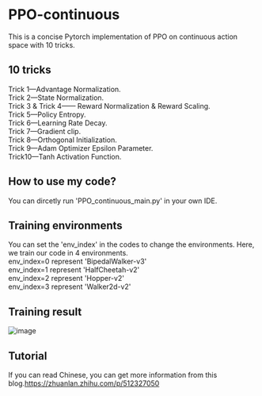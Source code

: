 # PPO-continuous
This is a concise Pytorch implementation of PPO on continuous action space with 10 tricks.<br />

## 10 tricks
Trick 1—Advantage Normalization.<br />
Trick 2—State Normalization.<br />
Trick 3 & Trick 4—— Reward Normalization & Reward Scaling.<br />
Trick 5—Policy Entropy.<br />
Trick 6—Learning Rate Decay.<br />
Trick 7—Gradient clip.<br />
Trick 8—Orthogonal Initialization.<br />
Trick 9—Adam Optimizer Epsilon Parameter.<br />
Trick10—Tanh Activation Function.<br />

## How to use my code?
You can dircetly run 'PPO_continuous_main.py' in your own IDE.<br />

## Training environments
You can set the 'env_index' in the codes to change the environments. Here, we train our code in 4 environments.<br />
env_index=0 represent 'BipedalWalker-v3'<br />
env_index=1 represent 'HalfCheetah-v2'<br />
env_index=2 represent 'Hopper-v2'<br />
env_index=3 represent 'Walker2d-v2'<br />

## Training result
![image](https://github.com/Lizhi-sjtu/DRL-code-pytorch/blob/main/5.PPO-continuous/training_result.png)

## Tutorial
If you can read Chinese, you can get more information from this blog.https://zhuanlan.zhihu.com/p/512327050
